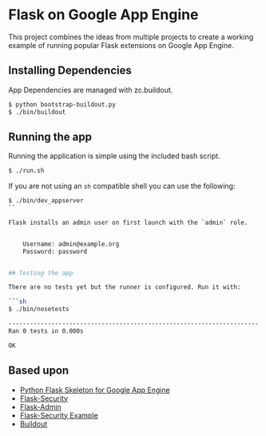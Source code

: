 # Flask on Google App Engine

This project combines the ideas from multiple projects to create a working
example of running popular Flask extensions on Google App Engine.

## Installing Dependencies

App Dependencies are managed with zc.buildout. 

```sh
$ python bootstrap-buildout.py
$ ./bin/buildout
```

## Running the app

Running the application is simple using the included bash script.

```sh
$ ./run.sh
```

If you are not using an `sh` compatible shell you can use the following:

```sh
$ ./bin/dev_appserver
``

Flask installs an admin user on first launch with the `admin` role.


	Username: admin@example.org
	Password: password


## Testing the app

There are no tests yet but the runner is configured. Run it with:

```sh
$ ./bin/nosetests

----------------------------------------------------------------------
Ran 0 tests in 0.000s

OK
```

## Based upon

* [Python Flask Skeleton for Google App Engine](https://github.com/GoogleCloudPlatform/appengine-python-flask-skeleton)
* [Flask-Security](https://github.com/mattupstate/flask-security)
* [Flask-Admin](https://github.com/flask-admin/flask-admin)
* [Flask-Security Example](https://github.com/mattupstate/flask-security-example)
* [Buildout](https://github.com/buildout/buildout)
